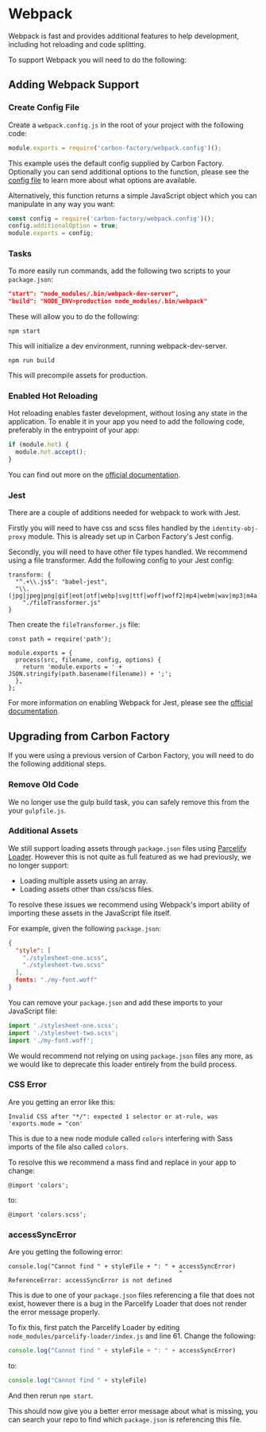 # Webpack

Webpack is fast and provides additional features to help development, including hot reloading and code splitting.

To support Webpack you will need to do the following:

## Adding Webpack Support

### Create Config File

Create a `webpack.config.js` in the root of your project with the following code:

```js
module.exports = require('carbon-factory/webpack.config')();
```

This example uses the default config supplied by Carbon Factory. Optionally you can send additional options to the function, please see the [config file](https://github.com/Sage/carbon-factory/blob/master/webpack.config.js) to learn more about what options are available.

Alternatively, this function returns a simple JavaScript object which you can manipulate in any way you want:

```js
const config = require('carbon-factory/webpack.config')();
config.additionalOption = true;
module.exports = config;
```

### Tasks

To more easily run commands, add the following two scripts to your `package.json`:

```json
"start": "node_modules/.bin/webpack-dev-server",
"build": "NODE_ENV=production node_modules/.bin/webpack"
```

These will allow you to do the following:

```
npm start
```

This will initialize a dev environment, running webpack-dev-server.

```
npm run build
```

This will precompile assets for production.

### Enabled Hot Reloading

Hot reloading enables faster development, without losing any state in the application. To enable it in your app you need to add the following code, preferably in the entrypoint of your app:

```js
if (module.hot) {
  module.hot.accept();
}
```

You can find out more on the [official documentation](https://webpack.js.org/guides/hot-module-replacement/).

### Jest

There are a couple of additions needed for webpack to work with Jest.

Firstly you will need to have css and scss files handled by the `identity-obj-proxy` module. This is already set up in Carbon Factory's Jest config.

Secondly, you will need to have other file types handled. We recommend using a file transformer. Add the following config to your Jest config:

```
transform: {
  "^.+\\.js$": "babel-jest",
  "\\.(jpg|jpeg|png|gif|eot|otf|webp|svg|ttf|woff|woff2|mp4|webm|wav|mp3|m4a|aac|oga)$":
    "./fileTransformer.js"
}
```

Then create the `fileTransformer.js` file:

```
const path = require('path');

module.exports = {
  process(src, filename, config, options) {
    return 'module.exports = ' + JSON.stringify(path.basename(filename)) + ';';
  },
};
```

For more information on enabling Webpack for Jest, please see the [official documentation](https://facebook.github.io/jest/docs/en/webpack.html).

## Upgrading from Carbon Factory

If you were using a previous version of Carbon Factory, you will need to do the following additional steps.

### Remove Old Code

We no longer use the gulp build task, you can safely remove this from the your `gulpfile.js`.

### Additional Assets

We still support loading assets through `package.json` files using [Parcelify Loader](https://www.npmjs.com/package/parcelify-loader). However this is not quite as full featured as we had previously, we no longer support:

* Loading multiple assets using an array.
* Loading assets other than css/scss files.

To resolve these issues we recommend using Webpack's import ability of importing these assets in the JavaScript file itself.

For example, given the following `package.json`:

```json
{
  "style": [
    "./stylesheet-one.scss",
    "./stylesheet-two.scss"
  ],
  fonts: "./my-font.woff"
}
```

You can remove your `package.json` and add these imports to your JavaScript file:

```js
import './stylesheet-one.scss';
import './stylesheet-two.scss';
import './my-font.woff';
```

We would recommend not relying on using `package.json` files any more, as we would like to deprecate this loader entirely from the build process.

### CSS Error

Are you getting an error like this:

```
Invalid CSS after "*/": expected 1 selector or at-rule, was 'exports.mode = "con'
```

This is due to a new node module called `colors` interfering with Sass imports of the file also called `colors`.

To resolve this we recommend a mass find and replace in your app to change:

```
@import 'colors';
```

to:

```
@import 'colors.scss';
```

### accessSyncError

Are you getting the following error:

```
console.log("Cannot find " + styleFile + ": " + accessSyncError)
                                                ^
ReferenceError: accessSyncError is not defined
```

This is due to one of your `package.json` files referencing a file that does not exist, however there is a bug in the Parcelify Loader that does not render the error message properly.

To fix this, first patch the Parcelify Loader by editing `node_modules/parcelify-loader/index.js` and line 61. Change the following:

```js
console.log("Cannot find " + styleFile + ": " + accessSyncError)
```

to:

```js
console.log("Cannot find " + styleFile)
```

And then rerun `npm start`.

This should now give you a better error message about what is missing, you can search your repo to find which `package.json` is referencing this file.
